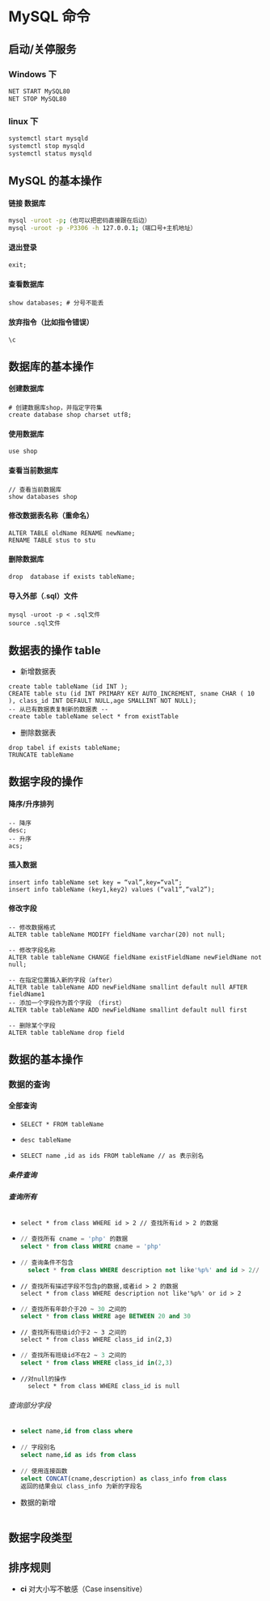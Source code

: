 # MySQL 命令

## 启动/关停服务

### Windows 下

```bash
NET START MySQL80
NET STOP MySQL80
```

### linux 下

```bash
systemctl start mysqld
systemctl stop mysqld
systemctl status mysqld
```

## MySQL 的基本操作

#### 链接 数据库

```bash
mysql -uroot -p;（也可以把密码直接跟在后边）
mysql -uroot -p -P3306 -h 127.0.0.1;（端口号+主机地址）
```

#### 退出登录

```mysql
exit;
```

#### 查看数据库

```mysql
show databases; # 分号不能丢
```

#### 放弃指令（比如指令错误）

```mysql
\c
```

## 数据库的基本操作

#### 创建数据库

```mysql
# 创建数据库shop，并指定字符集
create database shop charset utf8;
```

#### 使用数据库

```mysql
use shop
```

#### 查看当前数据库

```mysql
// 查看当前数据库
show databases shop
```

#### 修改数据表名称（重命名）

```mysql
ALTER TABLE oldName RENAME newName;
RENAME TABLE stus to stu
```

#### 删除数据库

```mysql
drop  database if exists tableName;
```

#### 导入外部（.sql）文件

```mysql
mysql -uroot -p < .sql文件
source .sql文件
```

## 数据表的操作 table

- 新增数据表

```mysql
create table tableName (id INT );
CREATE table stu (id INT PRIMARY KEY AUTO_INCREMENT, sname CHAR ( 10 ), class_id INT DEFAULT NULL,age SMALLINT NOT NULL);
-- 从已有数据表复制新的数据表 --
create table tableName select * from existTable
```

- 删除数据表

```mysql
drop tabel if exists tableName;
TRUNCATE tableName

```

## 数据字段的操作

#### 降序/升序排列

```mysql
-- 降序
desc;
-- 升序
acs;
```

#### 插入数据

```mysql
insert info tableName set key = “val”,key=“val”;
insert info tableName (key1,key2) values (“val1”,“val2”);
```

#### 修改字段

```mysql
-- 修改数据格式 
ALTER table tableName MODIFY fieldName varchar(20) not null; 

-- 修改字段名称
ALTER table tableName CHANGE fieldName existFieldName newFieldName not null;

-- 在指定位置插入新的字段（after）
ALTER table tableName ADD newFieldName smallint default null AFTER fieldName1
-- 添加一个字段作为首个字段 （first）
ALTER table tableName ADD newFieldName smallint default null first

-- 删除某个字段
ALTER table tableName drop field
```



## 数据的基本操作

### 数据的查询

#### 全部查询

- ```mysql
  SELECT * FROM tableName
  ```
- ```mysql
  desc tableName
  ```
- ```mysql
  SELECT name ,id as ids FROM tableName // as 表示别名
  ```

##### 条件查询

###### **查询所有**

- ```mysql
  select * from class WHERE id > 2 // 查找所有id > 2 的数据
  ```
- ```sql
  // 查找所有 cname = 'php' 的数据
  select * from class WHERE cname = 'php'
  ```
- ```sql
  // 查询条件不包含
    select * from class WHERE description not like'%p%' and id > 2// 查找所有描述字段不包含p,并且id > 2 的数据
  ```
- ```mysql
  // 查找所有描述字段不包含p的数据,或者id > 2 的数据
  select * from class WHERE description not like'%p%' or id > 2
  ```
- ```sql
  // 查找所有年龄介于20 ~ 30 之间的
  select * from class WHERE age BETWEEN 20 and 30
  ```
- ```mysql
  // 查找所有班级id介于2 ~ 3 之间的
  select * from class WHERE class_id in(2,3)
  ```
- ```sql
  // 查找所有班级id不在2 ~ 3 之间的
  select * from class WHERE class_id in(2,3)
  ```
- ```mysql
  //对null的操作
    select * from class WHERE class_id is null
  ```

###### 查询部分字段

- ```sql
  select name,id from class where
  ```
  
- ```sql
  // 字段别名
  select name,id as ids from class
  ```
  
- ```sql
  // 使用连接函数
  select CONCAT(cname,description) as class_info from class
  返回的结果会以 class_info 为新的字段名
  ```

- 数据的新增

  ```mysql
  
  ```

  

## 数据字段类型



## 排序规则

- **ci** 对大小写不敏感（Case insensitive）
